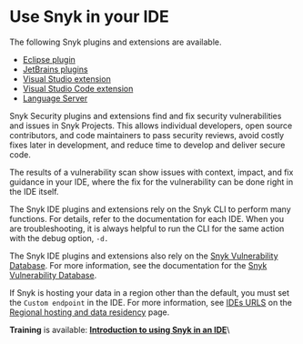 # Use Snyk in your IDE

The following Snyk plugins and extensions are available.

* [Eclipse plugin](eclipse-plugin/)
* [JetBrains plugins](jetbrains-plugins/)
* [Visual Studio extension](visual-studio-extension/)
* [Visual Studio Code extension](visual-studio-code-extension/)
* [Language Server](snyk-language-server.md)

Snyk Security plugins and extensions find and fix security vulnerabilities and issues in Snyk Projects. This allows individual developers, open source contributors, and code maintainers to pass security reviews, avoid costly fixes later in development, and reduce time to develop and deliver secure code.

The results of a vulnerability scan show issues with context, impact, and fix guidance in your IDE, where the fix for the vulnerability can be done right in the IDE itself.

The Snyk IDE plugins and extensions rely on the Snyk CLI to perform many functions. For details, refer to the documentation for each IDE.  When you are troubleshooting, it is always helpful to run the CLI for the same action with the debug option, `-d.`

The Snyk IDE plugins and extensions also rely on the [Snyk Vulnerability Database](https://security.snyk.io/). For more information, see the documentation for the [Snyk Vulnerability Database](../../scan-using-snyk/snyk-open-source/manage-vulnerabilities/snyk-vulnerability-database.md).

If Snyk is hosting your data in a region other than the default, you must set the `Custom endpoint` in the IDE. For more information, see [IDEs URLS](../../working-with-snyk/regional-hosting-and-data-residency.md#ides-urls) on the [Regional hosting and data residency](../../working-with-snyk/regional-hosting-and-data-residency.md) page.

**Training** is available: [**Introduction to using Snyk in an IDE**](https://learn.snyk.io/lesson/snyk-in-an-ide/)\
